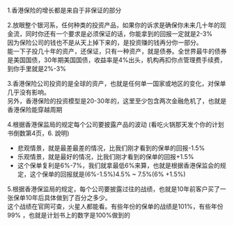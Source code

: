 
1.香港保险的增长都是来自于非保证的部分

2.放眼整个银河系，任何种类的投资产品，如果你的诉求是确保你未来几十年的现金流，同时你还有一个要求是必须保证的话，你能拿到的回报一定就是2-3%  
因为保险公司的钱也不是从天上掉下来的，是投资赚的钱再分你一部分。  
能一下子投几十年的资产，还保证，只有一种资产，就是债券。全世界最牛的债券是美国国债，30年期美国国债，收益率是4%出头，机构再扣你点管理费手续费，到你手里就是2%-3%

3.香港保险公司投资的是全球的资产，也就是任何单一国家或地区的变化，对保单几乎没有影响。  
另外，香港保险的投资模型是20-30年的，这里至少包含两次金融危机了，也就是香港保险能穿越周期

4.根据香港保监局的规定每个公司要披露产品的波动 (看吃火锅那天发个你的计划书倒数第4页，6. 說明)
- 悲观情景，就是最差最差的情况，比我们刚才看到的保单的回报-1.5%
- 乐观情景，就是最好的情况，比我们刚才看到的保单的回报+1.5%
- 这个保单复利是6%-7%，我们就拿最低6%来算，也就是根据香港保监会的规定，这个保单的回报就是(6%-1.5%)4.5% ~ 7.5%(6% +1.5%)

5.根据香港保监局的规定，每个公司要披露过往的战绩，也就是10年前客户买了一张保单10年后具体做到了百分之多少。  
这个战绩在官网可查，火星人都能看。有些年份的保单的战绩是101%，有些年份99% ，也就是计划书上的数字是100%做到的
